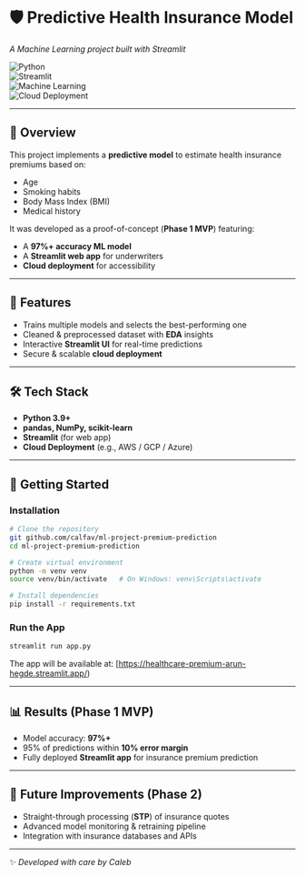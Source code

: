 # 🛡️ Predictive Health Insurance Model  
*A Machine Learning project built with Streamlit*  

![Python](https://img.shields.io/badge/Python-3.9%2B-blue)  
![Streamlit](https://img.shields.io/badge/Streamlit-App-red)  
![Machine Learning](https://img.shields.io/badge/Machine%20Learning-97%25%20Accuracy-green)  
![Cloud Deployment](https://img.shields.io/badge/Deployment-Cloud-lightgrey)  

---

## 📖 Overview  
This project implements a **predictive model** to estimate health insurance premiums based on:  
- Age  
- Smoking habits  
- Body Mass Index (BMI)  
- Medical history  

It was developed as a proof-of-concept (**Phase 1 MVP**) featuring:  
- A **97%+ accuracy ML model**  
- A **Streamlit web app** for underwriters  
- **Cloud deployment** for accessibility  

---

## 🎯 Features  
- Trains multiple models and selects the best-performing one  
- Cleaned & preprocessed dataset with **EDA** insights  
- Interactive **Streamlit UI** for real-time predictions  
- Secure & scalable **cloud deployment**  

---

## 🛠 Tech Stack  
- **Python 3.9+**  
- **pandas, NumPy, scikit-learn**  
- **Streamlit** (for web app)  
- **Cloud Deployment** (e.g., AWS / GCP / Azure)  

---

## 🚀 Getting Started  

### Installation  
```bash
# Clone the repository
git github.com/calfav/ml-project-premium-prediction
cd ml-project-premium-prediction

# Create virtual environment
python -m venv venv
source venv/bin/activate   # On Windows: venv\Scripts\activate

# Install dependencies
pip install -r requirements.txt
```

### Run the App  
```bash
streamlit run app.py
```

The app will be available at: [https://healthcare-premium-arun-hegde.streamlit.app/)  

---

## 📊 Results (Phase 1 MVP)  
- Model accuracy: **97%+**  
- 95% of predictions within **10% error margin**  
- Fully deployed **Streamlit app** for insurance premium prediction  

---

## 🔮 Future Improvements (Phase 2)  
- Straight-through processing (**STP**) of insurance quotes  
- Advanced model monitoring & retraining pipeline  
- Integration with insurance databases and APIs  

---

✨ *Developed with care by Caleb*  
